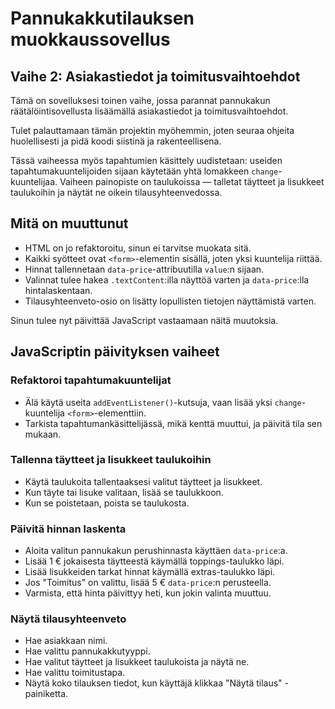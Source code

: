 # Pannukakkutilauksen muokkaussovellus

## Vaihe 2: Asiakastiedot ja toimitusvaihtoehdot

Tämä on sovelluksesi toinen vaihe, jossa parannat pannukakun räätälöintisovellusta lisäämällä asiakastiedot ja toimitusvaihtoehdot.

Tulet palauttamaan tämän projektin myöhemmin, joten seuraa ohjeita huolellisesti ja pidä koodi siistinä ja rakenteellisena.

Tässä vaiheessa myös tapahtumien käsittely uudistetaan: useiden tapahtumakuuntelijoiden sijaan käytetään yhtä lomakkeen `change`-kuuntelijaa. Vaiheen painopiste on taulukoissa — talletat täytteet ja lisukkeet taulukoihin ja näytät ne oikein tilausyhteenvedossa.

## Mitä on muuttunut

- HTML on jo refaktoroitu, sinun ei tarvitse muokata sitä.
- Kaikki syötteet ovat `<form>`-elementin sisällä, joten yksi kuuntelija riittää.
- Hinnat tallennetaan `data-price`-attribuutilla `value`:n sijaan.
- Valinnat tulee hakea `.textContent`:illa näyttöä varten ja `data-price`:lla hintalaskentaan.
- Tilausyhteenveto-osio on lisätty lopullisten tietojen näyttämistä varten.

Sinun tulee nyt päivittää JavaScript vastaamaan näitä muutoksia.

## JavaScriptin päivityksen vaiheet

### Refaktoroi tapahtumakuuntelijat

- Älä käytä useita `addEventListener()`-kutsuja, vaan lisää yksi `change`-kuuntelija `<form>`-elementtiin.
- Tarkista tapahtumankäsittelijässä, mikä kenttä muuttui, ja päivitä tila sen mukaan.

### Tallenna täytteet ja lisukkeet taulukoihin

- Käytä taulukoita tallentaaksesi valitut täytteet ja lisukkeet.
- Kun täyte tai lisuke valitaan, lisää se taulukkoon.
- Kun se poistetaan, poista se taulukosta.

### Päivitä hinnan laskenta

- Aloita valitun pannukakun perushinnasta käyttäen `data-price`:a.
- Lisää 1 € jokaisesta täytteestä käymällä toppings-taulukko läpi.
- Lisää lisukkeiden tarkat hinnat käymällä extras-taulukko läpi.
- Jos "Toimitus" on valittu, lisää 5 € `data-price`:n perusteella.
- Varmista, että hinta päivittyy heti, kun jokin valinta muuttuu.

### Näytä tilausyhteenveto

- Hae asiakkaan nimi.
- Hae valittu pannukakkutyyppi.
- Hae valitut täytteet ja lisukkeet taulukoista ja näytä ne.
- Hae valittu toimitustapa.
- Näytä koko tilauksen tiedot, kun käyttäjä klikkaa "Näytä tilaus" -painiketta.

